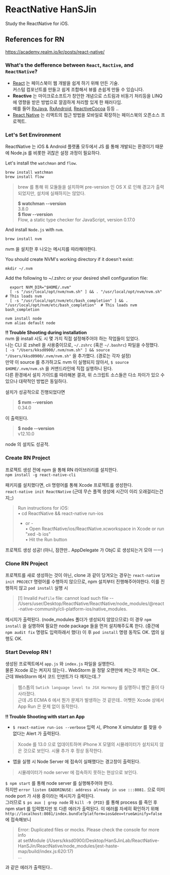 # ReactNative HanSJin
Study the ReactNative for iOS.

## References for RN
https://academy.realm.io/kr/posts/react-native/


### What's the defference between `React`, `Ractive`, and `ReactNative`?

* [React](https://facebook.github.io/react/) 는 페이스북이 웹 개발을 쉽게 하기 위해 만든 기술. <br>
커스텀 컴포넌트를 만들고 쉽게 조합해서 뷰를 손쉽게 만들 수 있습니다.
* **Reactive** 는 마이크로소프트가 창안한 개념으로 스트림과 비동기 처리등을 LINQ에 영향을 받은 방법으로 깔끔하게 처리할 있게 한 패러다임. <br>
예를 들어 [RxJava](https://github.com/ReactiveX/RxJava), [RxAndroid](https://github.com/ReactiveX/RxAndroid), [ReactiveCocoa](https://github.com/ReactiveCocoa/ReactiveCocoa) 등등 ..
* [React Native](https://facebook.github.io/react-native/) 는 리액트의 접근 방법을 모바일로 확장하는 페이스북의 오픈소스 프로젝트.


### Let's Set Environment

ReactNative 는 iOS & Android 플랫폼 모두에서 JS 를 통해 개발되는 환경이기 때문에 Node.js 를 비롯한 귀찮은 설정 과정이 필요하다.

Let's install the `watchman` and `flow`.
```
brew install watchman
brew install flow
```
> brew 를 통해 위 모듈들을 설치하며 pre-version 인 OS X 로 인해 경고가 출력되었지만, 설치에 실패하지는 않았다.
> 
> **$ watchman --version** <br> 
> 3.8.0 <br>
> **$ flow --version** <br>
> Flow, a static type checker for JavaScript, version 0.17.0

And install `Node.js` with `nvm`.
```
brew install nvm
```

nvm 을 설치한 후 나오는 메시지를 따라해야한다.

You should create NVM's working directory if it doesn't exist:
```
mkdir ~/.nvm
```

Add the following to ~/.zshrc or your desired shell
configuration file:

```
  export NVM_DIR="$HOME/.nvm"
  [ -s "/usr/local/opt/nvm/nvm.sh" ] && . "/usr/local/opt/nvm/nvm.sh"  # This loads nvm
  [ -s "/usr/local/opt/nvm/etc/bash_completion" ] && . "/usr/local/opt/nvm/etc/bash_completion"  # This loads nvm bash_completion
```

```
nvm install node
nvm alias default node
```

**!! Trouble Shooting during installation** <br>
nvm 을 install 시도 시 몇 가지 직접 설정해주어야 하는 작업들이 있었다. <br>
나는 CLI 로 zshell 을 사용중이므로, `~/.zshrc` (혹은 `~/.bashrc`) 파일을 수정했다. <br>
`[ -s "/Users/kksd0900/.nvm/nvm.sh" ] && source "/Users/kksd0900/.nvm/nvm.sh"` 을 추가했다. (경로는 각자 설정) <br>
만약 이 source 를 추가하고도 nvm 이 실행되지 않아서, `$ source $HOME/.nvm/nvm.sh` 을 커맨드라인에 직접 실행하니 된다. <br>
다른 환경에서 설치 가이드를 따라해본 결과, 위 스크립트 소스들은 다소 차이가 있으 수 있으나 대략적인 방법은 동일하다. <br>

설치가 성공적으로 진행되었다면 <br>
> **$ nvm --version** <br>
> 0.34.0

이 출력된다.

> **$ node --version** <br>
> v12.10.0

node 의 설치도 성공적.


### Create RN Project

프로젝트 생성 전에 npm 을 통해 RN 라이브러리를 설치한다. <br>
`npm install -g react-native-cli` 

패키지를 설치했다면, cli 명령어를 통해 Xcode 프로젝트를 생성한다. <br>
`react-native init ReactNative` (근데 무슨 플젝 생성에 시간이 이리 오래걸리는건지;;)

>  Run instructions for iOS: <br>
>  • cd ReactNative && react-native run-ios <br>
>    - or - <br>
>  • Open ReactNative/ios/ReactNative.xcworkspace in Xcode or run "xed -b ios" <br>
>  • Hit the Run button

프로젝트 생성 성공! (아니, 잠깐만.. AppDelegate 가 ObjC 로 생성되는거 모야 ㅡㅡ)

### Clone RN Project

프로젝트를 새로 생성하는 것이 아닌, clone 과 같이 당겨오는 경우는 `react-native init PROJECT` 명령어를 수행하지 않으므로, npm 설치부터 진행해주어야한다.
이를 진행하지 않고 `pod install` 실행 시 

> [!] Invalid `Podfile` file: cannot load such file -- /Users/user/Desktop/ReactNative/ReactNative/node_modules/@react-native-community/cli-platform-ios/native_modules.

메시지가 출력된다. (node_modules 폴더가 생성되지 않았으므로)
이 경우 `npm install` 을 실행하여 필요한 node package 들을 먼저 설치해주도록 한다. (중간에 `npm audit fix` 명령도 입력하래서 했다)
이 후 `pod install` 명령 동작도 OK. 앱의 실행도 OK.

### Start Develop RN !

생성된 프로젝트에서 `app.js` 와 `index.js` 파일을 실행한다.  <br>
물론 Xcode 로는 켜지지 않는다.. WebStorm 을 정말 오랜만에 켜는것 까지는 OK.. 근데 WebStorm 에서 코드 인덴트가 다 깨지는데..?
> 웹스톱의 `Swtich language level to JSX Harmony` 를 실행하니 빨간 줄이 다 사라졌다. <br> 
> 근데 JS ECMA 6 에서 뭔가 문제가 발생하는 것 같은데.. 어쨋든 Xcode 상에서 App Run 은 문제 없이 동작한다.

**!! Trouble Shooting with start an App** <br>

* `$ react-native run-ios --verbose` 입력 시, iPhone X simulator 를 찾을 수 없다는 Alert 가 출력된다.
> Xcode 를 13.0 으로 업데이트하며 iPhone X 모델의 시뮬레이터가 설치되지 않은 것으로 보인다. 시뮬 추가 후 정상 동작한다. 

* 앱을 실행 시 Node Server 에 접속이 실패했다는 경고창이 출력된다. 
> 시뮬레이터가 node server 에 접속하지 못하는 현상으로 보인다.  <br>

`$ npm start` 를 통해 node server  를 실행해주어야 한다. <br>
 하지만 `error listen EADDRINUSE: address already in use :::8081.` 으로 이미 node port 가 사용 중이라는 메시지가 출력된다. <br>
그러므로 `$ ps aux | grep node`  와 `kill -9 {PID}` 를 통해 process 를 죽인 후 npm start 를 입력했지만 또 다른 에러가 출력된다.
이 에러를 자세히 확인하기 위해 `http://localhost:8081/index.bundle?platform=ios&dev=true&minify=false` 에 접속해보니

> Error: Duplicated files or mocks. Please check the console for more info <br>
>   at setModule (/Users/kksd0900/Desktop/HanSJinLab/ReactNative-HanSJin/ReactNative/node_modules/jest-haste-map/build/index.js:620:17) <br>
> ...

과 같은 에러가 출력된다..
